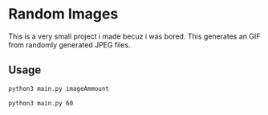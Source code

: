# Random Images
This is a very small project i made becuz i was bored.
This generates an GIF from randomly generated JPEG files.
## Usage
```bash
python3 main.py imageAmmount
```
```bash
python3 main.py 60
```
